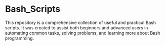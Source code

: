 # Bash_Scripts
This repository is a comprehensive collection of useful and practical Bash scripts. It was created to assist both beginners and advanced users in automating common tasks, solving problems, and learning more about Bash programming.
